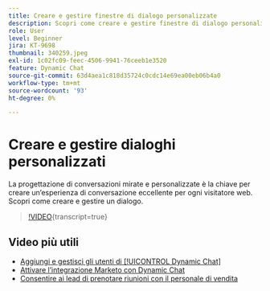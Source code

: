 ```yaml
---
title: Creare e gestire finestre di dialogo personalizzate
description: Scopri come creare e gestire finestre di dialogo personalizzate. La progettazione di conversazioni mirate e personalizzate è la chiave per creare una grande esperienza di conversazione per ogni visitatore web.
role: User
level: Beginner
jira: KT-9698
thumbnail: 340259.jpeg
exl-id: 1c02fc09-feec-4506-9941-76ceeb1e3520
feature: Dynamic Chat
source-git-commit: 63d4aea1c818d35724c0cdc14e69ea00eb06b4a0
workflow-type: tm+mt
source-wordcount: '93'
ht-degree: 0%

---
```


# Creare e gestire dialoghi personalizzati

La progettazione di conversazioni mirate e personalizzate è la chiave per creare un’esperienza di conversazione eccellente per ogni visitatore web. Scopri come creare e gestire un dialogo.

>[!VIDEO](https://video.tv.adobe.com/v/340259/?quality=12&learn=on){transcript=true}

## Video più utili

* [Aggiungi e gestisci gli utenti di [!UICONTROL Dynamic Chat]](user-management.md)
* [Attivare l’integrazione Marketo con Dynamic Chat](marketo-integration.md)
* [Consentire ai lead di prenotare riunioni con il personale di vendita](meeting-booking.md)
